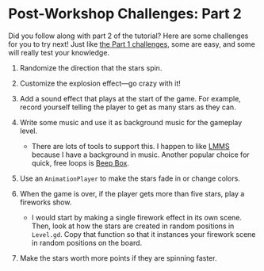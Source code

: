 # Post-Workshop Challenges: Part 2

Did you follow along with part 2 of the tutorial? Here are some challenges for
you to try next! Just like [the Part 1 challenges](Challenges-1.md), 
some are easy, and some will really test your knowledge.

1. Randomize the direction that the stars spin.

1. Customize the explosion effect&mdash;go crazy with it!

1. Add a sound effect that plays at the start of the game.
   For example, record yourself telling the player to get as many
   stars as they can.

1. Write some music and use it as background music for the gameplay level.

    - There are lots of tools to support this. I happen to like
      [LMMS](https://lmms.io) because I have a background in music. Another
      popular choice for quick, free loops is [Beep
      Box](https://www.beepbox.co/).

1. Use an `AnimationPlayer` to make the stars fade in or change colors.

1. When the game is over, if the player gets more than five stars, play
   a fireworks show.

     - I would start by making a single firework effect in its own scene. Then,
       look at how the stars are created in random positions in `Level.gd`. 
       Copy that function so that it instances your firework scene in random
       positions on the board.

1. Make the stars worth more points if they are spinning faster.
